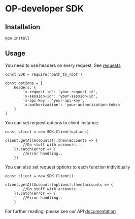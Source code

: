 # OP-developer SDK

## Installation

    npm install

## Usage

You need to use headers on every request. See [requests](https://op-developer.fi/docs/#user-content-requests)

    const SDK = require('path_to_root')

    const options = {
        headers: {
            'x-request-id': 'your-request-id',
            'x-session-id': 'your-session-id',
            'x-api-key': 'your-api-key',
            'x-authorization': 'your-authorization-token'
        }
    }

You can set request options to client instance.

    const client = new SDK.Client(options)

    client.getAllAccounts().then(accounts => {
            //Do stuff with accounts...
        }).catch(error => {
            //Error handling..
        })

You can also set request options to each function individually

    const client = new SDK.Client()

    client.getAllAccounts(options).then(accounts => {
            //Do stuff with accounts...
        }).catch(error => {
            //Error handling..
        }

For further reading, please see our API [documentation](https://op-developer.fi/docs/)
